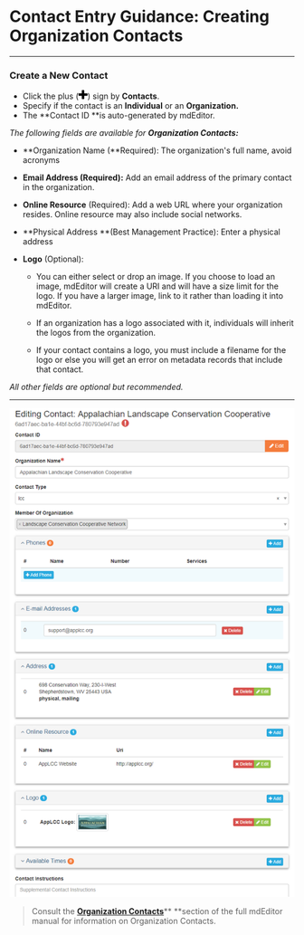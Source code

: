 # Contact Entry Guidance: Creating Organization Contacts

---

### Create a New Contact

* Click the plus \(![](/assets/symbol_plus_16.png)\) sign by **Contacts**.
* Specify if the contact is an **Individual** or an **Organization.**
* The **Contact ID **is auto-generated by mdEditor.

_The following fields are available for **Organization Contacts:**_

* **Organization Name \(**Required\): The organization's full name, avoid acronyms
* **Email Address **\(Required\)**:** Add an email address of the primary contact in the organization. 
* **Online Resource** \(Required\): Add a web URL where your organization resides. Online resource may also include social networks.
* **Physical Address **\(Best Management Practice\): Enter a physical address
* **Logo** \(Optional\):

  * You can either select or drop an image. If you choose to load an image, mdEditor will create a URI and will have a size limit for the logo. If you have a larger image, link to it rather than loading it into mdEditor.

  * If an organization has a logo associated with it, individuals will inherit the logos from the organization.

  * If your contact contains a logo, you must include a filename for the logo or else you will get an error on metadata records that include that contact.

_All other fields are optional but recommended._

---

![](/assets/organization_contact_page.png)

> Consult the [**Organization Contacts**](https://adiwg.gitbooks.io/mdeditor/content/contact/new/organization.html)** **section of the full mdEditor manual for information on Organization Contacts.



